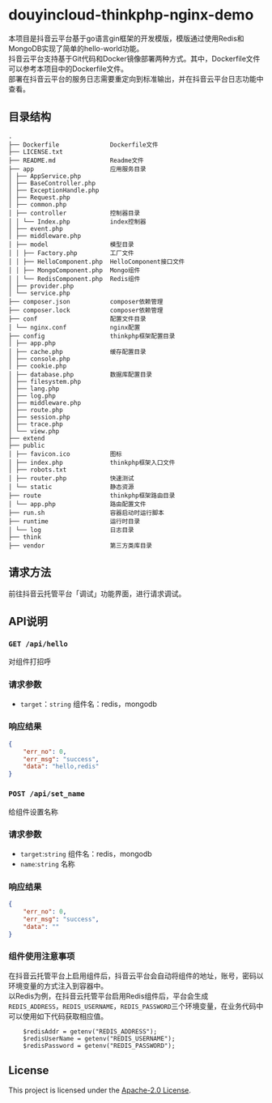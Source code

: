 # douyincloud-thinkphp-nginx-demo
本项目是抖音云平台基于go语言gin框架的开发模版，模版通过使用Redis和MongoDB实现了简单的hello-world功能。\
抖音云平台支持基于Git代码和Docker镜像部署两种方式。其中，Dockerfile文件可以参考本项目中的Dockerfile文件。\
部署在抖音云平台的服务日志需要重定向到标准输出，并在抖音云平台日志功能中查看。
## 目录结构
~~~
.
├── Dockerfile              Dockerfile文件
├── LICENSE.txt
├── README.md               Readme文件
├── app                     应用服务目录
│ ├── AppService.php          
│ ├── BaseController.php
│ ├── ExceptionHandle.php
│ ├── Request.php
│ ├── common.php
│ ├── controller            控制器目录
│ │ └── Index.php           index控制器
│ ├── event.php
│ ├── middleware.php
│ ├── model                 模型目录
│ │ ├── Factory.php         工厂文件
│ │ ├── HelloComponent.php  HelloComponent接口文件
│ │ ├── MongoComponent.php  Mongo组件
│ │ └── RedisComponent.php  Redis组件
│ ├── provider.php
│ └── service.php
├── composer.json           composer依赖管理
├── composer.lock           composer依赖管理
├── conf                    配置文件目录
│ └── nginx.conf            nginx配置
├── config                  thinkphp框架配置目录
│ ├── app.php
│ ├── cache.php             缓存配置目录
│ ├── console.php
│ ├── cookie.php
│ ├── database.php          数据库配置目录
│ ├── filesystem.php
│ ├── lang.php
│ ├── log.php
│ ├── middleware.php
│ ├── route.php
│ ├── session.php
│ ├── trace.php
│ └── view.php
├── extend
├── public                  
│ ├── favicon.ico           图标
│ ├── index.php             thinkphp框架入口文件
│ ├── robots.txt
│ ├── router.php            快速测试
│ └── static                静态资源
├── route                   thinkphp框架路由目录
│ └── app.php               路由配置文件
├── run.sh                  容器启动时运行脚本
├── runtime                 运行时目录
│ └── log                   日志目录
├── think
├── vendor                  第三方类库目录

~~~

## 请求方法
前往抖音云托管平台「调试」功能界面，进行请求调试。

## API说明
### `GET /api/hello`
对组件打招呼

### 请求参数
- `target`：`string` 组件名：redis，mongodb

### 响应结果
```json
{
    "err_no": 0,
    "err_msg": "success",
    "data": "hello,redis"
}
```

### `POST /api/set_name`
给组件设置名称

### 请求参数
- `target`:`string` 组件名：redis，mongodb
- `name`:`string` 名称

### 响应结果
```json
{
    "err_no": 0,
    "err_msg": "success",
    "data": ""
}
```

### 组件使用注意事项
在抖音云托管平台上启用组件后，抖音云平台会自动将组件的地址，账号，密码以环境变量的方式注入到容器中。\
以Redis为例，在抖音云托管平台启用Redis组件后，平台会生成 `REDIS_ADDRESS`，`REDIS_USERNAME`，`REDIS_PASSWORD`三个环境变量，在业务代码中可以使用如下代码获取相应值。
```
	$redisAddr = getenv("REDIS_ADDRESS");
	$redisUserName = getenv("REDIS_USERNAME");
	$redisPassword = getenv("REDIS_PASSWORD");
```

## License

This project is licensed under the [Apache-2.0 License](LICENSE).
